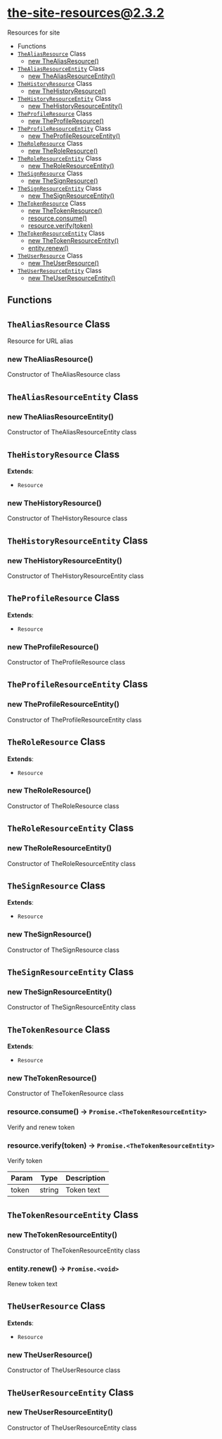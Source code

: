 <!-- // Code generated by coz. DO NOT EDIT. -->
# the-site-resources@2.3.2

Resources for site

+ Functions
+ [`TheAliasResource`](#the-site-resources-classes) Class
  + [new TheAliasResource()](#the-site-resources-classes-the-alias-resource-constructor)
+ [`TheAliasResourceEntity`](#the-site-resources-classes) Class
  + [new TheAliasResourceEntity()](#the-site-resources-classes-the-alias-resource-entity-constructor)
+ [`TheHistoryResource`](#the-site-resources-classes) Class
  + [new TheHistoryResource()](#the-site-resources-classes-the-history-resource-constructor)
+ [`TheHistoryResourceEntity`](#the-site-resources-classes) Class
  + [new TheHistoryResourceEntity()](#the-site-resources-classes-the-history-resource-entity-constructor)
+ [`TheProfileResource`](#the-site-resources-classes) Class
  + [new TheProfileResource()](#the-site-resources-classes-the-profile-resource-constructor)
+ [`TheProfileResourceEntity`](#the-site-resources-classes) Class
  + [new TheProfileResourceEntity()](#the-site-resources-classes-the-profile-resource-entity-constructor)
+ [`TheRoleResource`](#the-site-resources-classes) Class
  + [new TheRoleResource()](#the-site-resources-classes-the-role-resource-constructor)
+ [`TheRoleResourceEntity`](#the-site-resources-classes) Class
  + [new TheRoleResourceEntity()](#the-site-resources-classes-the-role-resource-entity-constructor)
+ [`TheSignResource`](#the-site-resources-classes) Class
  + [new TheSignResource()](#the-site-resources-classes-the-sign-resource-constructor)
+ [`TheSignResourceEntity`](#the-site-resources-classes) Class
  + [new TheSignResourceEntity()](#the-site-resources-classes-the-sign-resource-entity-constructor)
+ [`TheTokenResource`](#the-site-resources-classes) Class
  + [new TheTokenResource()](#the-site-resources-classes-the-token-resource-constructor)
  + [resource.consume()](#the-site-resources-classes-the-token-resource-consume)
  + [resource.verify(token)](#the-site-resources-classes-the-token-resource-verify)
+ [`TheTokenResourceEntity`](#the-site-resources-classes) Class
  + [new TheTokenResourceEntity()](#the-site-resources-classes-the-token-resource-entity-constructor)
  + [entity.renew()](#the-site-resources-classes-the-token-resource-entity-renew)
+ [`TheUserResource`](#the-site-resources-classes) Class
  + [new TheUserResource()](#the-site-resources-classes-the-user-resource-constructor)
+ [`TheUserResourceEntity`](#the-site-resources-classes) Class
  + [new TheUserResourceEntity()](#the-site-resources-classes-the-user-resource-entity-constructor)

## Functions



<a class='md-heading-link' name="the-site-resources-classes"></a>

## `TheAliasResource` Class

Resource for URL alias




<a class='md-heading-link' name="the-site-resources-classes-the-alias-resource-constructor" ></a>

### new TheAliasResource()

Constructor of TheAliasResource class



<a class='md-heading-link' name="the-site-resources-classes"></a>

## `TheAliasResourceEntity` Class






<a class='md-heading-link' name="the-site-resources-classes-the-alias-resource-entity-constructor" ></a>

### new TheAliasResourceEntity()

Constructor of TheAliasResourceEntity class



<a class='md-heading-link' name="the-site-resources-classes"></a>

## `TheHistoryResource` Class



**Extends**: 

+ `Resource`



<a class='md-heading-link' name="the-site-resources-classes-the-history-resource-constructor" ></a>

### new TheHistoryResource()

Constructor of TheHistoryResource class



<a class='md-heading-link' name="the-site-resources-classes"></a>

## `TheHistoryResourceEntity` Class






<a class='md-heading-link' name="the-site-resources-classes-the-history-resource-entity-constructor" ></a>

### new TheHistoryResourceEntity()

Constructor of TheHistoryResourceEntity class



<a class='md-heading-link' name="the-site-resources-classes"></a>

## `TheProfileResource` Class



**Extends**: 

+ `Resource`



<a class='md-heading-link' name="the-site-resources-classes-the-profile-resource-constructor" ></a>

### new TheProfileResource()

Constructor of TheProfileResource class



<a class='md-heading-link' name="the-site-resources-classes"></a>

## `TheProfileResourceEntity` Class






<a class='md-heading-link' name="the-site-resources-classes-the-profile-resource-entity-constructor" ></a>

### new TheProfileResourceEntity()

Constructor of TheProfileResourceEntity class



<a class='md-heading-link' name="the-site-resources-classes"></a>

## `TheRoleResource` Class



**Extends**: 

+ `Resource`



<a class='md-heading-link' name="the-site-resources-classes-the-role-resource-constructor" ></a>

### new TheRoleResource()

Constructor of TheRoleResource class



<a class='md-heading-link' name="the-site-resources-classes"></a>

## `TheRoleResourceEntity` Class






<a class='md-heading-link' name="the-site-resources-classes-the-role-resource-entity-constructor" ></a>

### new TheRoleResourceEntity()

Constructor of TheRoleResourceEntity class



<a class='md-heading-link' name="the-site-resources-classes"></a>

## `TheSignResource` Class



**Extends**: 

+ `Resource`



<a class='md-heading-link' name="the-site-resources-classes-the-sign-resource-constructor" ></a>

### new TheSignResource()

Constructor of TheSignResource class



<a class='md-heading-link' name="the-site-resources-classes"></a>

## `TheSignResourceEntity` Class






<a class='md-heading-link' name="the-site-resources-classes-the-sign-resource-entity-constructor" ></a>

### new TheSignResourceEntity()

Constructor of TheSignResourceEntity class



<a class='md-heading-link' name="the-site-resources-classes"></a>

## `TheTokenResource` Class



**Extends**: 

+ `Resource`



<a class='md-heading-link' name="the-site-resources-classes-the-token-resource-constructor" ></a>

### new TheTokenResource()

Constructor of TheTokenResource class



<a class='md-heading-link' name="the-site-resources-classes-the-token-resource-consume" ></a>

### resource.consume() -> `Promise.<TheTokenResourceEntity>`

Verify and renew token

<a class='md-heading-link' name="the-site-resources-classes-the-token-resource-verify" ></a>

### resource.verify(token) -> `Promise.<TheTokenResourceEntity>`

Verify token

| Param | Type | Description |
| ----- | --- | -------- |
| token | string | Token text |


<a class='md-heading-link' name="the-site-resources-classes"></a>

## `TheTokenResourceEntity` Class






<a class='md-heading-link' name="the-site-resources-classes-the-token-resource-entity-constructor" ></a>

### new TheTokenResourceEntity()

Constructor of TheTokenResourceEntity class



<a class='md-heading-link' name="the-site-resources-classes-the-token-resource-entity-renew" ></a>

### entity.renew() -> `Promise.<void>`

Renew token text

<a class='md-heading-link' name="the-site-resources-classes"></a>

## `TheUserResource` Class



**Extends**: 

+ `Resource`



<a class='md-heading-link' name="the-site-resources-classes-the-user-resource-constructor" ></a>

### new TheUserResource()

Constructor of TheUserResource class



<a class='md-heading-link' name="the-site-resources-classes"></a>

## `TheUserResourceEntity` Class






<a class='md-heading-link' name="the-site-resources-classes-the-user-resource-entity-constructor" ></a>

### new TheUserResourceEntity()

Constructor of TheUserResourceEntity class





